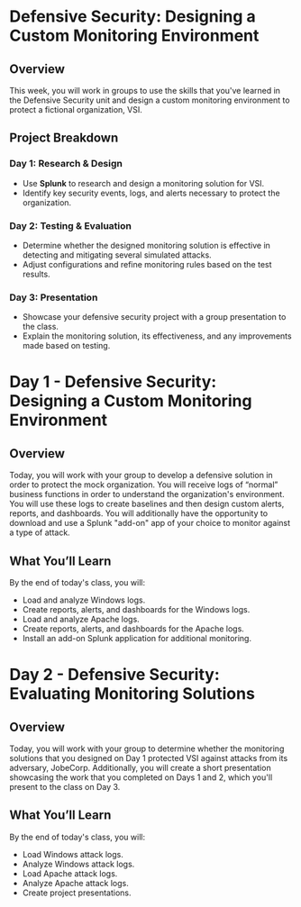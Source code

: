# Defensive Security: Designing a Custom Monitoring Environment

## Overview
This week, you will work in groups to use the skills that you've learned in the Defensive Security unit and design a custom monitoring environment to protect a fictional organization, VSI. 

## Project Breakdown

### Day 1: Research & Design
- Use **Splunk** to research and design a monitoring solution for VSI.
- Identify key security events, logs, and alerts necessary to protect the organization.
### Day 2: Testing & Evaluation
- Determine whether the designed monitoring solution is effective in detecting and mitigating several simulated attacks.
- Adjust configurations and refine monitoring rules based on the test results.
### Day 3: Presentation
- Showcase your defensive security project with a group presentation to the class.
- Explain the monitoring solution, its effectiveness, and any improvements made based on testing.

# Day 1 - Defensive Security: Designing a Custom Monitoring Environment 

## Overview
Today, you will work with your group to develop a defensive solution in order to protect the mock organization. You will receive logs of “normal” business functions in order to understand the organization's environment. You will use these logs to create baselines and then design custom alerts, reports, and dashboards. You will additionally have the opportunity to download and use a Splunk "add-on" app of your choice to monitor against a type of attack.

## What You’ll Learn
By the end of today's class, you will:
- Load and analyze Windows logs.
- Create reports, alerts, and dashboards for the Windows logs.
- Load and analyze Apache logs.
- Create reports, alerts, and dashboards for the Apache logs.
- Install an add-on Splunk application for additional monitoring.

# Day 2 - Defensive Security: Evaluating Monitoring Solutions

## Overview
Today, you will work with your group to determine whether the monitoring solutions that you designed on Day 1 protected VSI against attacks from its adversary, JobeCorp. Additionally, you will create a short presentation showcasing the work that you completed on Days 1 and 2, which you'll present to the class on Day 3.

## What You’ll Learn
By the end of today's class, you will:
- Load Windows attack logs.
- Analyze Windows attack logs.
- Load Apache attack logs.
- Analyze Apache attack logs.
- Create project presentations.



